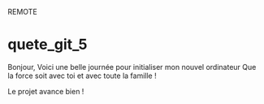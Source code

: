 REMOTE
# quete_git_5
Bonjour,
Voici une belle journée pour initialiser mon nouvel ordinateur
Que la force soit avec toi et avec toute la famille !

Le projet avance bien !
